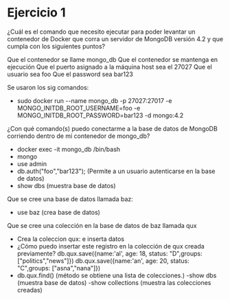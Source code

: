 # Ejercicio 1
¿Cuál es el comando que necesito ejecutar para poder levantar un contenedor de Docker que corra un servidor de MongoDB versión 4.2 y que cumpla con los siguientes puntos?

Que el contenedor se llame mongo_db
Que el contenedor se mantenga en ejecución
Que el puerto asignado a la máquina host sea el 27027
Que el usuario sea foo
Que el password sea bar123

Se usaron los sig comandos:
- sudo docker run --name mongo_db -p 27027:27017  -e MONGO_INITDB_ROOT_USERNAME=foo -e MONGO_INITDB_ROOT_PASSWORD=bar123  -d mongo:4.2

¿Con qué comando(s) puedo conectarme a la base de datos de MongoDB corriendo dentro de mi contenedor de mongo_db?
- docker exec -it mongo_db /bin/bash
- mongo
- use admin 
- db.auth("foo","bar123"); (Permite a un usuario autenticarse en la base de datos)
- show dbs (muestra base de datos)

Que se cree una base de datos llamada baz:
- use baz (crea base de datos)

Que se cree una colección en la base de datos de baz llamada qux
- Crea la coleccion qux: e inserta datos
- ¿Cómo puedo insertar este registro en la colección de qux creada previamente?
    db.qux.save({name:'al', age: 18, status: "D",groups: ["politics","news"]})
    db.qux.save({name:'an', age: 20, status: "C",groups: ["asna","nana"]})
- db.qux.find() (método se obtiene una lista de colecciones.)
-show dbs (muestra base de datos)
-show collections (muestra las colecciones creadas)
